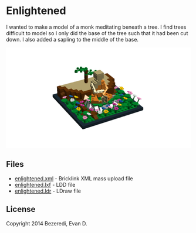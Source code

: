Enlightened
===========
I wanted to make a model of a monk meditating beneath a tree. I find trees
difficult to model so I only did the base of the tree such that it had been cut
down. I also added a sapling to the middle of the base.

![Enlightened](./enlightened.png)


Files
-----
* [enlightened.xml](./enlightened.xml) - Bricklink XML mass upload file
* [enlightened.lxf](./enlightened.lxf) - LDD file
* [enlightened.ldr](./enlightened.ldr) - LDraw file


License
-------
Copyright 2014 Bezeredi, Evan D.
